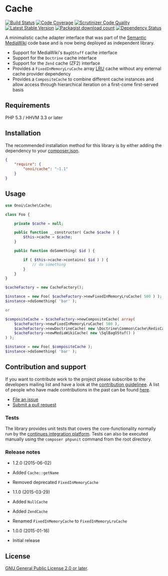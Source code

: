 # Cache

[![Build Status](https://secure.travis-ci.org/onoi/cache.svg?branch=master)](http://travis-ci.org/onoi/cache)
[![Code Coverage](https://scrutinizer-ci.com/g/onoi/cache/badges/coverage.png?b=master)](https://scrutinizer-ci.com/g/onoi/cache/?branch=master)
[![Scrutinizer Code Quality](https://scrutinizer-ci.com/g/onoi/cache/badges/quality-score.png?b=master)](https://scrutinizer-ci.com/g/onoi/cache/?branch=master)
[![Latest Stable Version](https://poser.pugx.org/onoi/cache/version.png)](https://packagist.org/packages/onoi/cache)
[![Packagist download count](https://poser.pugx.org/onoi/cache/d/total.png)](https://packagist.org/packages/onoi/cache)
[![Dependency Status](https://www.versioneye.com/php/onoi:cache/badge.png)](https://www.versioneye.com/php/onoi:cache)

A minimalistic cache adapter interface that was part of the [Semantic MediaWiki][smw] code base and
is now being deployed as independent library.

- Support for MediaWiki's `BagOStuff` cache interface
- Support for the `Doctrine` cache interface
- Support for the `Zend` cache (ZF2) interface
- Provides a `FixedInMemoryLruCache` array [LRU][lru] cache without any external cache provider dependency
- Provides a `CompositeCache` to combine different cache instances and allow access through
  hierarchical iteration on a first-come first-served basis

## Requirements

PHP 5.3 / HHVM 3.3 or later

## Installation

The recommended installation method for this library is by either adding
the dependency to your [composer.json][composer].

```json
{
	"require": {
		"onoi/cache": "~1.1"
	}
}
```

## Usage

```php
use Onoi\Cache\Cache;

class Foo {

	private $cache = null;

	public function __constructor( Cache $cache ) {
		$this->cache = $cache;
	}

	public function doSomething( $id ) {

		if ( $this->cache->contains( $id ) ) {
			// do something
		}
	}
}
```
```php
$cacheFactory = new CacheFactory();

$instance = new Foo( $cacheFactory->newFixedInMemoryLruCache( 500 ) );
$instance->doSomething( 'bar' );

or

$compositeCache = $cacheFactory->newCompositeCache( array(
	$cacheFactory->newFixedInMemoryLruCache( 500 ),
	$cacheFactory->newDoctrineCache( new \Doctrine\Common\Cache\RedisCache() ),
	$cacheFactory->newMediaWikiCache( new \SqlBagOStuf() )
) );

$instance = new Foo( $compositeCache );
$instance->doSomething( 'bar' );
```

## Contribution and support

If you want to contribute work to the project please subscribe to the
developers mailing list and have a look at the [contribution guidelinee](/CONTRIBUTING.md). A list of people who have made contributions in the past can be found [here][contributors].

* [File an issue](https://github.com/onoi/cache/issues)
* [Submit a pull request](https://github.com/onoi/cache/pulls)

### Tests

The library provides unit tests that covers the core-functionality normally run by the [continues integration platform][travis]. Tests can also be executed manually using the `composer phpunit` command from the root directory.

### Release notes

- 1.2.0 (2015-06-02)
 - Added `Cache::getName`
 - Removed deprecated `FixedInMemoryCache`

- 1.1.0 (2015-03-29)
 - Added `NullCache`
 - Added `ZendCache`
 - Renamed `FixedInMemoryCache` to `FixedInMemoryLruCache`

- 1.0.0 (2015-01-16)
 - Initial release

## License

[GNU General Public License 2.0 or later][license].

[composer]: https://getcomposer.org/
[contributors]: https://github.com/onoi/cache/graphs/contributors
[license]: https://www.gnu.org/copyleft/gpl.html
[travis]: https://travis-ci.org/onoi/cache
[smw]: https://github.com/SemanticMediaWiki/SemanticMediaWiki/
[lru]: https://en.wikipedia.org/wiki/Least_Recently_Used
